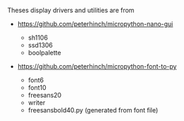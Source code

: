 Theses display drivers and utilities are from

- https://github.com/peterhinch/micropython-nano-gui
  - sh1106
  - ssd1306
  - boolpalette

- https://github.com/peterhinch/micropython-font-to-py
  - font6
  - font10
  - freesans20
  - writer
  - freesansbold40.py (generated from font file)
